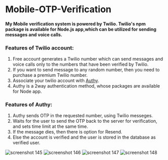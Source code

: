 # Mobile-OTP-Verification

#### My Mobile verification system is powered by Twilio. Twilio's npm package is available for Node.js app,which can be utilized for sending messages and voice calls.

### Features of Twilio account:
1) Free account generates a Twilio number which can send messages and voice calls only to the numbers that have been verified by Twilio.
2) If you want to send message to any random number, then you need to purchase a premium Twilio number.
3) Associate your twilio account with [Authy](https://dashboard.authy.com/signin).
4) Authy is a 2way authentication method, whose packages are available for Node app.

### Features of Authy:
1) Authy sends OTP in the requested number, using Twilio messeges.
2) Waits for the user to send the OTP back to the server for verification, and sets time limit at the same time.
3) If the message dies, then there is option for Resend.
4) Else the account is verified and the user is stored in the database as verified user.
  
![screenshot 145](https://user-images.githubusercontent.com/31181068/37790289-1a402b5e-2e2c-11e8-841b-101a8e0d5ef9.png)
![screenshot 146](https://user-images.githubusercontent.com/31181068/37790298-1e8642fc-2e2c-11e8-806d-8482a2db4626.png)
![screenshot 147](https://user-images.githubusercontent.com/31181068/37790305-224667d2-2e2c-11e8-8b4d-89d8a014425d.png)
![screenshot 148](https://user-images.githubusercontent.com/31181068/37790317-299c9286-2e2c-11e8-83f3-02b6601b5f01.png)
